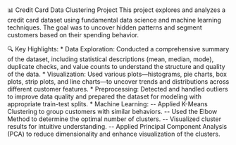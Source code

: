 📊 Credit Card Data Clustering Project
This project explores and analyzes a credit card dataset using fundamental data science and machine learning techniques. The goal was to uncover hidden patterns and segment customers based on their spending behavior.

🔍 Key Highlights:
    * Data Exploration: Conducted a comprehensive summary of the dataset, including statistical descriptions (mean, median, mode), duplicate checks, and value counts to understand the structure and quality of the data.
    * Visualization: Used various plots—histograms, pie charts, box plots, strip plots, and line charts—to uncover trends and distributions across different customer features.
    * Preprocessing: Detected and handled outliers to improve data quality and prepared the dataset for modeling with appropriate train-test splits.
    * Machine Learning:
        -- Applied K-Means Clustering to group customers with similar behaviors.
        -- Used the Elbow Method to determine the optimal number of clusters.
        -- Visualized cluster results for intuitive understanding.
        -- Applied Principal Component Analysis (PCA) to reduce dimensionality and enhance visualization of the clusters.